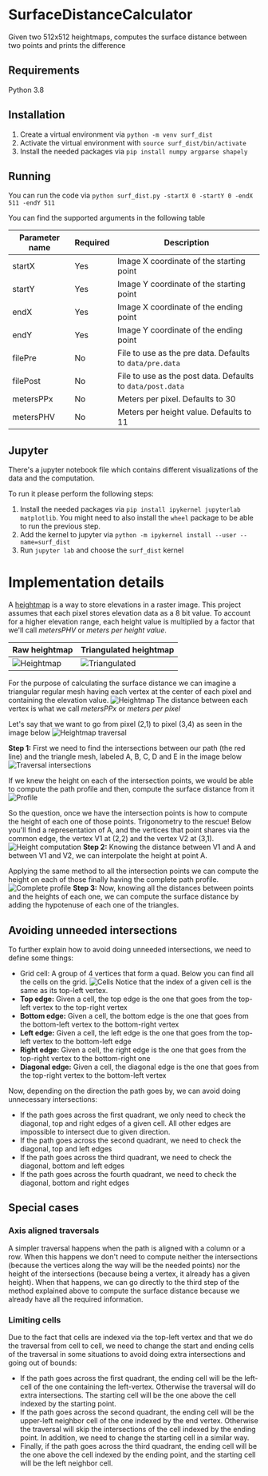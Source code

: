 # SurfaceDistanceCalculator
Given two 512x512 heightmaps, computes the surface distance between two points and prints the difference

## Requirements
Python 3.8

## Installation
1. Create a virtual environment via `python -m venv surf_dist`
2. Activate the virtual environment with `source surf_dist/bin/activate`
3. Install the needed packages via `pip install numpy argparse shapely`

## Running
You can run the code via `python surf_dist.py -startX 0 -startY 0 -endX 511 -endY 511`

You can find the supported arguments in the following table

Parameter name | Required | Description
--- | --- | ---
startX | Yes | Image X coordinate of the starting point
startY | Yes | Image Y coordinate of the starting point
endX | Yes | Image X coordinate of the ending point
endY | Yes | Image Y coordinate of the ending point
filePre | No | File to use as the pre data. Defaults to `data/pre.data`
filePost | No | File to use as the post data. Defaults to `data/post.data`
metersPPx | No | Meters per pixel. Defaults to 30
metersPHV | No | Meters per height value. Defaults to 11

## Jupyter
There's a jupyter notebook file which contains different visualizations of the data and the computation.

To run it please perform the following steps:
1. Install the needed packages via `pip install ipykernel jupyterlab matplotlib`. You might need to also install the `wheel` package to be able to run the previous step.
2. Add the kernel to jupyter via `python -m ipykernel install --user --name=surf_dist`
3. Run `jupyter lab` and choose the `surf_dist` kernel

# Implementation details
A [heightmap](https://en.wikipedia.org/wiki/Heightmap) is a way to store elevations in a raster image. This project assumes that each pixel stores elevation data as a 8 bit value. To account for a higher elevation range, each height value is multiplied by a factor that we'll call _metersPHV_ or _meters per height value_.

Raw heightmap | Triangulated heightmap
------------- | ----------------------
![Heightmap](images/heightmap.png) | ![Triangulated](images/heightmap-mesh.png)

For the purpose of calculating the surface distance we can imagine a triangular regular mesh having each vertex at the center of each pixel and containing the elevation value.
![Heightmap](images/tri-mesh.png)
The distance between each vertex is what we call _metersPPx_ or _meters per pixel_

Let's say that we want to go from pixel (2,1) to pixel (3,4) as seen in the image below
![Heightmap traversal](images/tri-mesh-traversal.png)

**Step 1:** First we need to find the intersections between our path (the red line) and the triangle mesh, labeled A, B, C, D and E in the image below
![Traversal intersections](images/intersections.png)

If we knew the height on each of the intersection points, we would be able to compute the path profile and then, compute the surface distance from it
![Profile](images/profile-unknown.png)

So the question, once we have the intersection points is how to compute the height of each one of those points. Trigonometry to the rescue!
Below you'll find a representation of A, and the vertices that point shares via the common edge, the vertex V1 at (2,2) and the vertex V2 at (3,1).
![Height computation](images/height.png)
**Step 2:** Knowing the distance between V1 and A and between V1 and V2, we can interpolate the height at point A.

Applying the same method to all the intersection points we can compute the height on each of those finally having the complete path profile.
![Complete profile](images/profile-complete.png)
**Step 3:** Now, knowing all the distances between points and the heights of each one, we can compute the surface distance by adding the hypotenuse of each one of the triangles.

## Avoiding unneeded intersections
To further explain how to avoid doing unneeded intersections, we need to define some things:
- Grid cell: A group of 4 vertices that form a quad. Below you can find all the cells on the grid.
![Cells](images/cells.png)
Notice that the index of a given cell is the same as its top-left vertex.
- **Top edge:** Given a cell, the top edge is the one that goes from the top-left vertex to the top-right vertex
- **Bottom edge:** Given a cell, the bottom edge is the one that goes from the bottom-left vertex to the bottom-right vertex
- **Left edge:** Given a cell, the left edge is the one that goes from the top-left vertex to the bottom-left edge
- **Right edge:** Given a cell, the right edge is the one that goes from the top-right vertex to the bottom-right one
- **Diagonal edge:** Given a cell, the diagonal edge is the one that goes from the top-right vertex to the bottom-left vertex


Now, depending on the direction the path goes by, we can avoid doing unnecessary intersections:
- If the path goes across the first quadrant, we only need to check the diagonal, top and right edges of a given cell. All other edges are impossible to intersect due to given direction.
- If the path goes across the second quadrant, we need to check the diagonal, top and left edges
- If the path goes across the third quadrant, we need to check the diagonal, bottom and left edges
- If the path goes across the fourth quadrant, we need to check the diagonal, bottom and right edges

## Special cases
### Axis aligned traversals
A simpler traversal happens when the path is aligned with a column or a row.
When this happens we don't need to compute neither the intersections (because the vertices along the way will be the needed points) nor the height of the intersections (because being a vertex, it already has a given height).
When that happens, we can go directly to the third step of the method explained above to compute the surface distance because we already have all the required information.
### Limiting cells
Due to the fact that cells are indexed via the top-left vertex and that we do the traversal from cell to cell, we need to change the start and ending cells of the traversal in some situations to avoid doing extra intersections and going out of bounds:
- If the path goes across the first quadrant, the ending cell will be the left-cell of the one containing the left-vertex. Otherwise the traversal will do extra intersections. The starting cell will be the one above the cell indexed by the starting point.
- If the path goes across the second quadrant, the ending cell will be the upper-left neighbor cell of the one indexed by the end vertex. Otherwise the traversal will skip the intersections of the cell indexed by the ending point. In addition, we need to change the starting cell in a similar way.
- Finally, if the path goes across the third quadrant, the ending cell will be the one above the cell indexed by the ending point, and the starting cell will be the left neighbor cell.